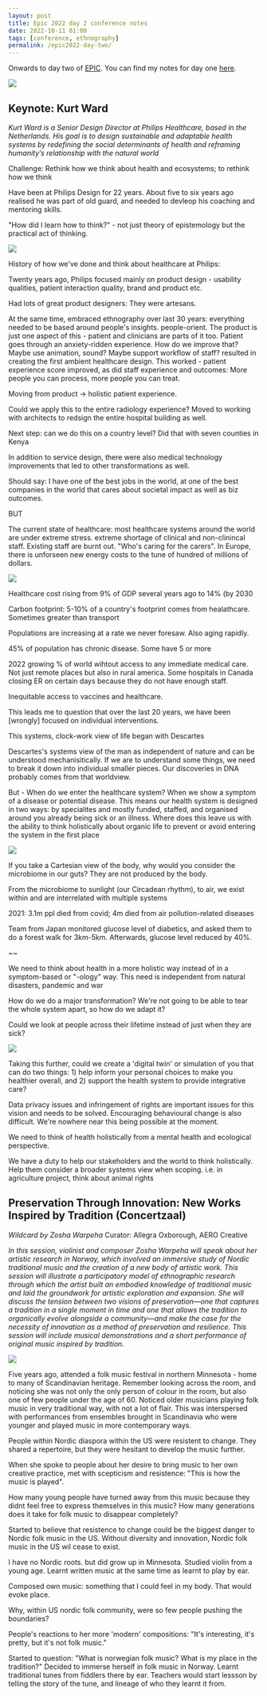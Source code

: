 ```yaml
---
layout: post
title: Epic 2022 day 2 conference notes
date: 2022-10-11 01:00
tags: [conference, ethnography]
permalink: /epic2022-day-two/
---
```


Onwards to day two of [EPIC](https://2022.epicpeople.org/). You can find my notes for day one [here](https://robinkwong.com/epic2022-day-one/).

![](/images/epic2022/IMG_0672.jpg)

## Keynote: Kurt Ward

_Kurt Ward is a Senior Design Director at Philips Healthcare, based in the Netherlands. His goal is to design sustainable and adaptable health systems by redefining the social determinants of health and reframing humanity’s relationship with the natural world_

Challenge: Rethink how we think about health and ecosystems; to rethink how we think

Have been at Philips Design for 22 years. About five to six years ago realised he was part of old guard, and needed to devleop his coaching and mentoring skills. 

"How did I learn how to think?" - not just theory of epistemology but the practical act of thinking.

![](/images/epic2022/IMG_0674.jpg)

History of how we've done and think about healthcare at Philips:

Twenty years ago, Philips focused mainly on product design - usability qualities, patient interaction quality, brand and product etc.

Had lots of great product designers: They were artesans.

At the same time, embraced ethnography over last 30 years: everything needed to be based around people's insights. people-orient. The product is just one aspect of this - patient and clinicians are parts of it too. Patient goes through an anxiety-ridden experience. How do we improve that? Maybe use animation, sound? Maybe support workflow of staff? resulted in creating the first ambient healthcare design. This worked - patient experience score improved, as did staff experience and outcomes: More people you can process, more people you can treat. 

Moving from product -> holistic patient experience.

Could we apply this to the entire radiology experience? Moved to working with architects to redsign the entire hospital building as well.

Next step: can we do this on a country level? Did that with seven counties in Kenya

In addition to service design, there were also medical technology improvements that led to other transformations as well.

Should say: I have one of the best jobs in the world, at one of the best companies in the world that cares about societal impact as well as biz outcomes. 

BUT

The current state of healthcare: most healthcare systems around the world are under extreme stress. extreme shortage of clinical and non-clinincal staff. Existing staff are burnt out. "Who's caring for the carers". In Europe, there is unforseen new energy costs to the tune of hundred of millions of dollars.

![](/images/epic2022/IMG_0675.jpg)

Healthcare cost rising from 9% of GDP several years ago to 14% (by 2030

Carbon footprint: 5-10% of a country's footprint comes from healathcare. Sometimes greater than transport   

Populations are increasing at a rate we never foresaw. Also aging rapidly.

45% of population has chronic disease. Some have 5 or more 

2022 growing % of world wihtout access to any immediate medical care. Not just remote places but also in rural america. Some hospitals in Canada closing ER on certain days because they do not have enough staff.

Inequitable access to vaccines and healthcare.

This leads me to question that over the last 20 years, we have been [wrongly] focused on individual interventions.    

This systems, clock-work view of life began with Descartes

Descartes's systems view of the man as independent of nature and can be understood mechanisitically. If we are to understand some things, we need to break it down into individual smaller pieces. Our discoveries in DNA probably comes from that worldview.

But - When do we enter the healthcare system? When we show a symptom of a disease or potential disease. This means our health system is designed in two ways: by specialites and mostly funded, staffed, and organised around you already being sick or an illness. Where does this leave us with the ability to think holistically about organic life to prevent or avoid entering the system in the first place 

![](/images/epic2022/IMG_0676.jpg)

If you take a Cartesian view of the body, why would you consider the microbiome in our guts? They are not produced by the body.

From the microbiome to sunlight (our Circadean rhythm), to air, we exist within and are interrelated with multiple systems 

2021: 3.1m ppl died from covid; 4m died from air pollution-related diseases

Team from Japan monitored glucose level of diabetics, and asked them to do a forest walk for 3km-5km. Afterwards, glucose level reduced by 40%.   

~~

We need to think about health in a more holistic way instead of in a symptom-based or "-ology" way. This need is independent from natural disasters, pandemic and war

How do we do a major transformation? We're not going to be able to tear the whole system apart, so how do we adapt it?

Could we look at people across their lifetime instead of just when they are sick? 

![](/images/epic2022/IMG_0677.jpg)

Taking this further, could we create a 'digital twin' or simulation of you that can do two things: 1) help inform your personal choices to make you healthier overall, and 2) support the health system to provide integrative care?

Data privacy issues and infringement of rights are important issues for this vision and needs to be solved. Encouraging behavioural change is also difficult. We're nowhere near this being possible at the moment. 

We need to think of health holistically from a mental health and ecological perspective. 

We have a duty to help our stakeholders and the world to think holistically. Help them consider a broader systems view when scoping. i.e. in agriculture project, think about animal rights


## Preservation Through Innovation: New Works Inspired by Tradition (Concertzaal)
_Wildcard by Zosha Warpeha_
Curator: Allegra Oxborough, AERO Creative

_In this session, violinist and composer Zosha Warpeha will speak about her artistic research in Norway, which involved an immersive study of Nordic traditional music and the creation of a new body of artistic work. This session will illustrate a participatory model of ethnographic research through which the artist built an embodied knowledge of traditional music and laid the groundwork for artistic exploration and expansion. She will discuss the tension between two visions of preservation—one that captures a tradition in a single moment in time and one that allows the tradition to organically evolve alongside a community—and make the case for the necessity of innovation as a method of preservation and resilience. This session will include musical demonstrations and a short performance of original music inspired by tradition._

![](/images/epic2022/IMG_0679.jpg)

Five years ago, attended a folk music festival in northern Minnesota - home to many of Scandinavian heritage. Remember looking across the room, and noticing she was not only the only person of colour in the room, but also one of few people under the age of 60. Noticed older musicians playing folk music in very traditional way, with not a lot of flair. This was interspersed with performances from ensembles brought in Scandinavia who were younger and played music in more contemporary ways.

People within Nordic diaspora within the US were resistent to change. They shared a repertoire, but they were hesitant to develop the music further.

When she spoke to people about her desire to bring music to her own creative practice, met with scepticism and resistence: "This is how the music is played". 

How many young people have turned away from this music because they didnt feel free to express themselves in this music? How many generations does it take for folk music to disappear completely? 

Started to believe that resistence to change could be the biggest danger to Nordic folk music in the US. Without diversity and innovation, Nordic folk music in the US wil cease to exist. 

I have no Nordic roots. but did grow up in Minnesota. Studied violin from a young age. Learnt written music at the same time as learnt to play by ear.  

Composed own music: something that I could feel in my body. That would evoke place.

Why, within US nordic folk community, were so few people pushing the boundaries?  

People's reactions to her more 'modern' compositions: "It's interesting, it's pretty, but it's not folk music."

Started to question: "What is norwegian folk music? What is my place in the tradition?" Decided to immerse herself in folk music in Norway. Learnt traditional tunes from fiddlers there by ear. Teachers would start lessson by telling the story of the tune, and lineage of who they learnt it from.



